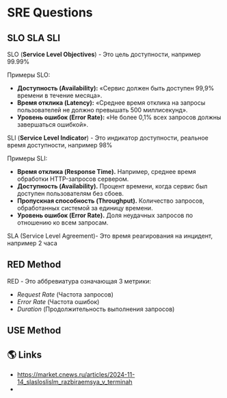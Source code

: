 # SRE Questions

## SLO SLA SLI

SLO (**Service Level Objectives**) - Это цель доступности, например 99.99%

Примеры SLO:

- **Доступность (Availability):** «Сервис должен быть доступен 99,9% времени в течение месяца».
- **Время отклика (Latency):** «Среднее время отклика на запросы пользователей не должно превышать 500 миллисекунд».
- **Уровень ошибок (Error Rate):** «Не более 0,1% всех запросов должны завершаться ошибкой».

SLI (**Service Level Indicator**) - Это индикатор доступности, реальное время доступности, например 98%

Примеры SLI:

- **Время отклика (Response Time).** Например, среднее время обработки HTTP-запросов сервером.
- **Доступность (Availability).** Процент времени, когда сервис был доступен пользователям без сбоев.
- **Пропускная способность (Throughput).** Количество запросов, обработанных системой за единицу времени.
- **Уровень ошибок (Error Rate).** Доля неудачных запросов по отношению ко всем запросам.

SLA  (Service Level Agreement)- Это время реагирования на инцидент, например 2 часа

## RED Method

RED - Это аббревиатура означающая 3 метрики:

- _Request Rate_ (Частота запросов)
- _Error Rate_ (Частота ошибок)
- _Duration_ (Продолжительность выполнения запросов)

## USE Method

## 🌎 Links

- https://market.cnews.ru/articles/2024-11-14_slasloslislm_razbiraemsya_v_terminah
- 